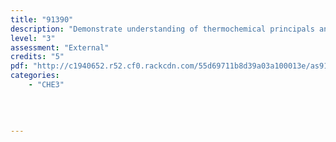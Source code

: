 ```yaml
---
title: "91390"
description: "Demonstrate understanding of thermochemical principals and the properties of particles and substances"
level: "3"
assessment: "External"
credits: "5"
pdf: "http://c1940652.r52.cf0.rackcdn.com/55d69711b8d39a03a100013e/as91390.pdf"
categories:
    - "CHE3"
    
    
    
    
---
```

